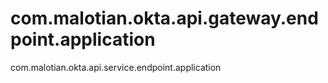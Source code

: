 # com.malotian.okta.api.gateway.endpoint.application
com.malotian.okta.api.service.endpoint.application
